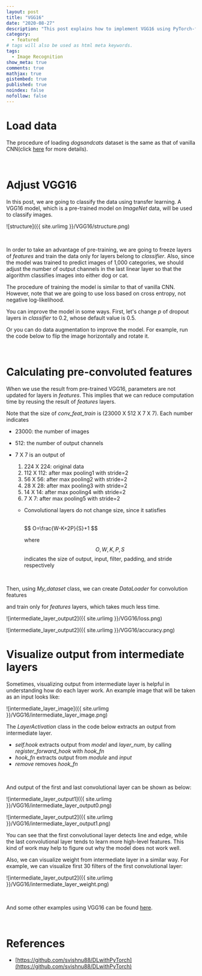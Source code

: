```yaml
---
layout: post
title: "VGG16"
date: "2020-08-27"
description: "This post explains how to implement VGG16 using PyTorch-from adjusting model for the data to visualizing the output from intermediate layer using dogsandcats dataset."
category: 
  - featured
# tags will also be used as html meta keywords.
tags:
  - Image Recognition
show_meta: true
comments: true
mathjax: true
gistembed: true
published: true
noindex: false
nofollow: false
---
```


# Load data

The procedure of loading *dogsandcats* dataset is the same as that of vanilla CNN(click [here](https://github.com/ykkim123/Data_Science/blob/master/Vanilla_CNN/Vanilla_CNN-dogsandcats1.ipynb) for more details).

<code data-gist-id="aa03324b1c7d86bb83fbd2c7d0267d43" data-gist-file="VGG16-dogsandcats.py" data-gist-line="36,41-45,50-52"></code>

<br>

# Adjust VGG16

In this post, we are going to classify the data using transfer learning. A VGG16 model, which is a pre-trained model on *ImageNet* data, will be used to classify images.

![structure]({{ site.urlimg }}/VGG16/structure.png)

<br>

In order to take an advantage of pre-training, we are going to freeze layers of *features* and train the data only for layers belong to *classifier*. Also, since the model was trained to predict images of 1,000 categories, we should adjust the number of output channels in the last linear layer so that the algorithm classifies images into either dog or cat.

<code data-gist-id="aa03324b1c7d86bb83fbd2c7d0267d43" data-gist-file="VGG16-dogsandcats.py" data-gist-line="62,68-72"></code>

The procedure of training the model is similar to that of vanilla CNN. However, note that we are going to use loss based on cross entropy, not negative log-likelihood.

<code data-gist-id="aa03324b1c7d86bb83fbd2c7d0267d43" data-gist-file="VGG16-dogsandcats.py" data-gist-line="78-107, 112-114,119-130"></code>

You can improve the model in some ways. First, let's change *p* of dropout layers in *classifier* to 0.2, whose default value is 0.5.

<code data-gist-id="aa03324b1c7d86bb83fbd2c7d0267d43" data-gist-file="VGG16-dogsandcats.py" data-gist-line="156-158"></code>

Or you can do data augmentation to improve the model. For example, run the code below to flip the image horizontally and rotate it.

<code data-gist-id="aa03324b1c7d86bb83fbd2c7d0267d43" data-gist-file="VGG16-dogsandcats.py" data-gist-line="218-221"></code>

<br>

# Calculating pre-convoluted features

When we use the result from pre-trained VGG16, parameters are not updated for layers in *features*. This implies that we can reduce computation time by reusing the result of *features* layers.  

<code data-gist-id="aa03324b1c7d86bb83fbd2c7d0267d43" data-gist-file="VGG16-dogsandcats.py" data-gist-line="276-288,293-295"></code>

Note that the size of *conv_feat_train* is (23000 X 512 X 7 X 7). Each number indicates

- 23000: the number of images

- 512: the number of output channels

- 7 X 7 is an output of

  1. 224 X 224: original data
  2. 112 X 112: after max pooling1 with stride=2
  3. 56 X 56: after max pooling2 with stride=2
  4. 28 X 28: after max pooling3 with stride=2
  5. 14 X 14: after max pooling4 with stride=2
  6. 7 X 7: after max pooling5 with stride=2

  - Convolutional layers do not change size, since it satisfies

    <br>
    $$
    O=\frac{W-K+2P}{S}+1
    $$
    <br>
    
    where 
    $$
    O,W,K,P,S
    $$
     indicates the size of output, input, filter, padding, and stride respectively

<br>

Then, using *My_dataset* class, we can create *DataLoader* for convolution features

<code data-gist-id="aa03324b1c7d86bb83fbd2c7d0267d43" data-gist-file="VGG16-dogsandcats.py" data-gist-line="308-317,322-324,329-331"></code>

and train only for *features* layers, which takes much less time.

<code data-gist-id="aa03324b1c7d86bb83fbd2c7d0267d43" data-gist-file="VGG16-dogsandcats.py" data-gist-line="337-366,371-382"></code>

![intermediate_layer_output2]({{ site.urlimg }}/VGG16/loss.png)

![intermediate_layer_output2]({{ site.urlimg }}/VGG16/accuracy.png)

# Visualize output from intermediate layers

Sometimes, visualizing output from intermediate layer is helpful in understanding how do each layer work. An example image that will be taken as an input looks like:

![intermediate_layer_image]({{ site.urlimg }}/VGG16/intermediate_layer_image.png)

The *LayerActivation* class in the code below extracts an output from intermediate layer.

<code data-gist-id="aa03324b1c7d86bb83fbd2c7d0267d43" data-gist-file="VGG16-dogsandcats.py" data-gist-line="440-450"></code>

- *self.hook* extracts output from *model* and *layer_num*, by calling *register_forward_hook* with *hook_fn*
- *hook_fn* extracts output from *module* and *input*
- *remove* removes *hook_fn*

<br>

And output of the first and last convolutional layer can be shown as below:

![intermediate_layer_output1]({{ site.urlimg }}/VGG16/intermediate_layer_output0.png)

![intermediate_layer_output2]({{ site.urlimg }}/VGG16/intermediate_layer_output1.png)

You can see that the first convolutional layer detects line and edge, while the last convolutional layer tends to learn more high-level features. This kind of work may help to figure out why the model does not work well. 

Also, we can visualize weight from intermediate layer in a similar way. For example, we can visualize first 30 filters of the first convolutional layer:

![intermediate_layer_output2]({{ site.urlimg }}/VGG16/intermediate_layer_weight.png)

<br>

And some other examples using VGG16 can be found [here](https://github.com/ykkim123/Data_Science/tree/master/VGG16).

<br>

# References

- [https://github.com/svishnu88/DLwithPyTorch](https://github.com/svishnu88/DLwithPyTorch)